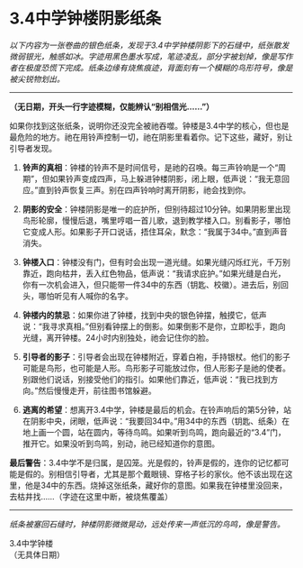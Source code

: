 # 3.4中学钟楼阴影纸条

*以下内容为一张卷曲的银色纸条，发现于3.4中学钟楼阴影下的石缝中，纸张散发微弱银光，触感如冰。字迹用黑色墨水写成，笔迹凌乱，部分字被划掉，像是写作者在极度恐慌下完成。纸条边缘有烧焦痕迹，背面刻有一个模糊的鸟形符号，像是被尖锐物划出。*

---

**（无日期，开头一行字迹模糊，仅能辨认“别相信光……”）**

如果你找到这张纸条，说明你还没完全被祂吞噬。钟楼是3.4中学的核心，但也是最危险的地方。祂在用铃声控制一切，祂在阴影里看着你。记下这些，藏好，别让引导者发现。

1. **铃声的真相**：钟楼的铃声不是时间信号，是祂的召唤。每三声铃响是一个“周期”，但如果铃声变成四声，马上躲进钟楼阴影，闭上眼，低声说：“我无意回应。”直到铃声恢复三声。别在四声铃响时离开阴影，祂会找到你。

2. **阴影的安全**：钟楼阴影是唯一的庇护所，但别待超过10分钟。如果阴影里出现鸟形轮廓，慢慢后退，嘴里哼唱一首儿歌，退到教学楼入口。别看影子，哪怕它变成人形。如果影子开口说话，捂住耳朵，默念：“我属于34中。”直到声音消失。

3. **钟楼入口**：钟楼没有门，但有时会出现一道光缝。如果光缝闪烁红光，千万别靠近，跑向枯井，丢入红色物品，低声说：“我请求庇护。”如果光缝是白光，你有一次机会进入，但只能带一件34中的东西（钥匙、校徽）。进去后，别回头，哪怕听见有人喊你的名字。

4. **钟楼内的禁忌**：如果你进了钟楼，找到中央的银色钟摆，触摸它，低声说：“我寻求真相。”但别看钟摆上的倒影。如果倒影不是你，立即松手，跑向光缝，离开钟楼。24小时内别独处，祂会记住你的脸。

5. **引导者的影子**：引导者会出现在钟楼附近，穿着白袍，手持银杖。他们的影子可能是鸟形，也可能是人形。鸟形影子可能放过你，但人形影子是祂的使者。别跟他们说话，别接受他们的指引。如果他们靠近，低声说：“我已找到方向。”然后慢慢走开，前往图书馆躲避。

6. **逃离的希望**：想离开3.4中学，钟楼是最后的机会。在铃声响后的第5分钟，站在阴影中央，闭眼，低声说：“我要回34中。”用34中的东西（钥匙、纸条）在地上画一个圆，站在圆内，等待鸟鸣。如果听到鸟鸣，跑向最近的“3.4”门，推开它。如果没听到鸟鸣，别动，祂已经知道你的意图。

**最后警告**：3.4中学不是归属，是囚笼。光是假的，铃声是假的，连你的记忆都可能是假的。别相信引导者，尤其是那个戴眼镜、穿格子衫的家伙。他不该出现在这里，他是34中的东西。烧掉这张纸条，藏好你的意图。如果我在钟楼里没回来，去枯井找……（字迹在这里中断，被烧焦覆盖）

---

*纸条被塞回石缝时，钟楼阴影微微晃动，远处传来一声低沉的鸟鸣，像是警告。*

3.4中学钟楼  
（无具体日期）